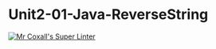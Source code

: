 # Unit2-01-Java-ReverseString
[![Mr Coxall's Super Linter](https://github.com/ICS4UALEXDM/Unit2-01-Java-ReverseString/actions/workflows/main.yml/badge.svg)](https://github.com/ICS4UALEXDM/Unit2-01-Java-ReverseString/actions/workflows/main.yml)
